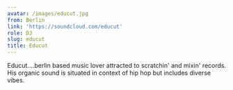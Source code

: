 ```yaml
---
avatar: /images/educut.jpg
from: Berlin
link: 'https://soundcloud.com/educut'
role: DJ
slug: educut
title: Educut
---
```

Educut....berlin based music lover attracted to scratchin' and mixin' records. His organic sound is situated in context of hip hop but includes diverse vibes.

